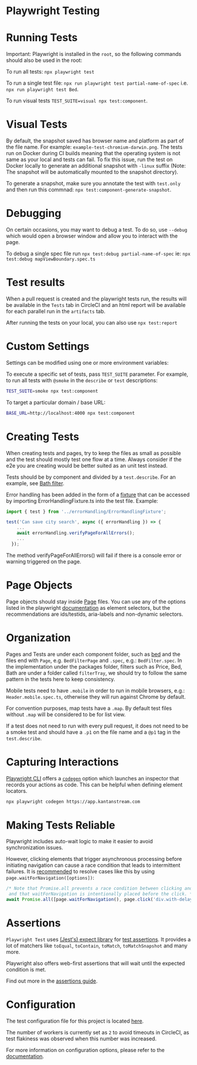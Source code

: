 # Playwright Testing

# Running Tests

Important: Playwright is installed in the `root`, so the following commands should also be used in the root:

To run all tests: `npx playwright test`


To run a single test file: `npx run playwright test partial-name-of-spec` i.e. `npx run playwright test Bed`.

To run visual tests `TEST_SUITE=visual npx test:component`.


# Visual Tests

By default, the snapshot saved has browser name and platform as part of the file name. For example: `example-test-chromium-darwin.png`. The tests run on Docker during CI builds meaning that the operating system is not same as your local and tests can fail. To fix this issue, run the test on Docker locally to generate an additional snapshot with `-linux` suffix (Note: The snapshot will be automatically mounted to the snapshot directory).

To generate a snapshot, make sure you annotate the test with `test.only` and then run this commnad: `npx test:component-generate-snapshot`.

# Debugging

On certain occasions, you may want to debug a test. To do so, use `--debug` which would open a browser window and allow you to interact with the page.

To debug a single spec file run `npx test:debug partial-name-of-spec` ie: `npx test:debug mapViewBoundary.spec.ts`

# Test results

When a pull request is created and the playwright tests run, the results will be available in the `Tests` tab in CircleCI and an html report will be available for each parallel run in the `artifacts` tab.

After running the tests on your local, you can also use `npx test:report`

# Custom Settings

Settings can be modified using one or more environment variables:

To execute a specific set of tests, pass `TEST_SUITE` parameter. For example, to run all tests with `@smoke` in the `describe` or `test` descriptions:

```sh
TEST_SUITE=smoke npx test:component
```

To target a particular domain / base URL:

```sh
BASE_URL=http://localhost:4000 npx test:component
```

# Creating Tests

When creating tests and pages, try to keep the files as small as possible and the test should mostly test one flow at a time. Always consider if the e2e you are creating would be better suited as an unit test instead.

Tests should be by component and divided by a `test.describe`. For an example, see [Bath filter](filterTray/bath/BathFilter.spec.ts).

Error handling has been added in the form of a [fixture](https://playwright.dev/docs/test-fixtures#creating-a-fixture) that can be accessed by importing ErrorHandlingFixture.ts into the test file. Example:

```javascript
import { test } from '../errorHandling/ErrorHandlingFixture';

test('Can save city search', async ({ errorHandling }) => {
    ...
    await errorHandling.verifyPageForAllErrors();
    ...
  });
```

The method verifyPageForAllErrors() will fail if there is a console error or warning triggered on the page.

# Page Objects

Page objects should stay inside [Page](https://playwright.dev/docs/test-pom/) files. You can use any of the options listed in the playwright [documentation](https://playwright.dev/docs/selectors) as element selectors, but the recommendations are ids/testids, aria-labels and non-dynamic selectors.

# Organization

Pages and Tests are under each component folder, such as [bed](filter-tray/bed) and the files end with `Page`, e.g. `BedFilterPage` and `.spec`, e.g.: `BedFilter.spec`. In the implementation under the packages folder, filters such as Price, Bed, Bath are under a folder called `filterTray`, we should try to follow the same pattern in the tests here to keep consistency.

Mobile tests need to have `.mobile` in order to run in mobile browsers, e.g.: `Header.mobile.spec.ts`, otherwise they will run against Chrome by default.

For convention purposes, map tests have a `.map`. By default test files without `.map` will be considered to be for list view.

If a test does not need to run with every pull request, it does not need to be a smoke test and should have a `.p1` on the file name and a `@p1` tag in the `test.describe`.

# Capturing Interactions

[Playwright CLI](https://playwright.dev/docs/cli) offers a [`codegen`](https://playwright.dev/docs/cli#generate-code) option which launches an inspector that records your actions as code. This can be helpful when defining element locators.

```sh
npx playwright codegen https://app.kantanstream.com
```

# Making Tests Reliable

Playwright includes auto-wait logic to make it easier to avoid synchronization issues.

However, clicking elements that trigger asynchronous processing before initiating navigation can cause a race condition that leads to intermittent failures. It is [recommended](https://playwright.dev/docs/navigations#asynchronous-navigation) to resolve cases like this by using `page.waitForNavigation([options])`:

```javascript
/* Note that Promise.all prevents a race condition between clicking and waiting for a navigation,
 and that waitForNavigation is intentionally placed before the click. */
await Promise.all([page.waitForNavigation(), page.click('div.with-delayed-navigation')]);
```
# Assertions

`Playwright Test` uses [(Jest's) expect library](https://jestjs.io/docs/expect) for [test assertions](https://playwright.dev/docs/test-assertions). It provides a lot of matchers like `toEqual`, `toContain`, `toMatch`, `toMatchSnapshot` and many more.

Playwright also offers web-first assertions that will wait until the expected condition is met.

Find out more in the [assertions guide](https://playwright.dev/docs/test-assertions).

# Configuration

The test configuration file for this project is located [here](../../playwright.config.js).

The number of workers is currently set as `2` to avoid timeouts in CircleCI, as test flakiness was observed when this number was increased.

For more information on configuration options, please refer to the [documentation](https://playwright.dev/docs/test-intro#create-a-configuration-file).
